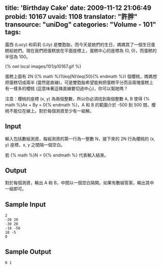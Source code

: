 title: 'Birthday Cake'
date: 2009-11-12 21:06:49
probid: 10167
uvaid: 1108
translator: "許胖"
transource: "uniDog"
categories: "Volume - 101"
tags:
---

露西 (Lucy) 和莉莉 (Lily) 是雙胞胎，而今天是她們的生日，媽媽買了一個生日蛋糕給她們。現在我們把蛋糕放在平面座標上，蛋糕中心的座標為 (0, 0)，而蛋糕的半徑為 100。

{% owl local images/101/p10167.gif %}

蛋糕上面有 2N ({% math %}1\leq{N}\leq{50}{% endmath %}) 個櫻桃，媽媽想把蛋糕切成兩半 (當然是直線)，可是雙胞胎希望能夠把蛋糕平分而且兩塊蛋糕上有一樣多的櫻桃 (這意味著這條直線要切過中心)，你可以幫她嗎？

注意：櫻桃的座標 (x, y) 為兩個整數，所以你必須找到兩個整數 A, B 使得 {% math %}Ax + By = 0{% endmath %}，A 和 B 的範圍介於 -500 到 500 間，櫻桃不能位在線上。對於每個測資至少有一組解。

<!-- more -->

## Input ##

輸入包括數組測資，每組測資的第一行為一整數 N，接下來的 2N 行為櫻桃的 (x, y) 座標，x, y 之間隔一個空白。

若 {% math %}N = 0{% endmath %} 代表輸入結束。

## Output ##

對於每個測資，輸出 A 和 B，中間以一個空白隔開。如果有數組答案，輸出其中一組即可。

## Sample Input ##

	2
	-20 20
	-30 20
	-10 -50
	10 -5
	0

## Sample Output ##

	0 1